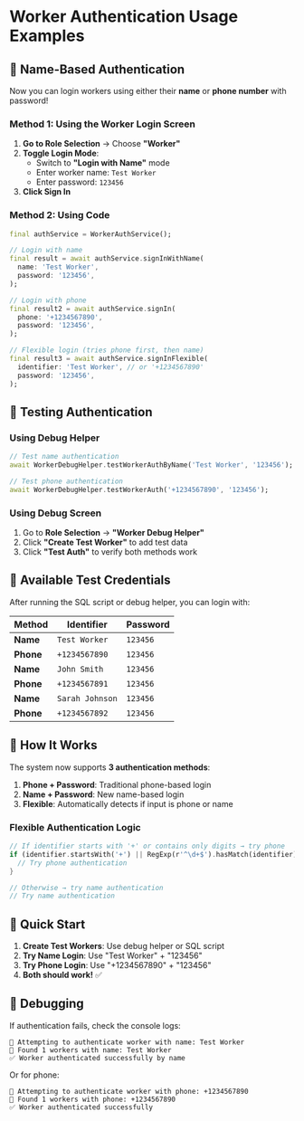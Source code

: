 # Worker Authentication Usage Examples

## 🔐 **Name-Based Authentication**

Now you can login workers using either their **name** or **phone number** with password!

### **Method 1: Using the Worker Login Screen**

1. **Go to Role Selection** → Choose **"Worker"**
2. **Toggle Login Mode**:
   - Switch to **"Login with Name"** mode
   - Enter worker name: `Test Worker`
   - Enter password: `123456`
3. **Click Sign In**

### **Method 2: Using Code**

```dart
final authService = WorkerAuthService();

// Login with name
final result = await authService.signInWithName(
  name: 'Test Worker',
  password: '123456',
);

// Login with phone
final result2 = await authService.signIn(
  phone: '+1234567890',
  password: '123456',
);

// Flexible login (tries phone first, then name)
final result3 = await authService.signInFlexible(
  identifier: 'Test Worker', // or '+1234567890'
  password: '123456',
);
```

## 🧪 **Testing Authentication**

### **Using Debug Helper**

```dart
// Test name authentication
await WorkerDebugHelper.testWorkerAuthByName('Test Worker', '123456');

// Test phone authentication  
await WorkerDebugHelper.testWorkerAuth('+1234567890', '123456');
```

### **Using Debug Screen**

1. Go to **Role Selection** → **"Worker Debug Helper"**
2. Click **"Create Test Worker"** to add test data
3. Click **"Test Auth"** to verify both methods work

## 📱 **Available Test Credentials**

After running the SQL script or debug helper, you can login with:

| Method | Identifier | Password |
|--------|------------|----------|
| **Name** | `Test Worker` | `123456` |
| **Phone** | `+1234567890` | `123456` |
| **Name** | `John Smith` | `123456` |
| **Phone** | `+1234567891` | `123456` |
| **Name** | `Sarah Johnson` | `123456` |
| **Phone** | `+1234567892` | `123456` |

## 🔄 **How It Works**

The system now supports **3 authentication methods**:

1. **Phone + Password**: Traditional phone-based login
2. **Name + Password**: New name-based login  
3. **Flexible**: Automatically detects if input is phone or name

### **Flexible Authentication Logic**

```dart
// If identifier starts with '+' or contains only digits → try phone
if (identifier.startsWith('+') || RegExp(r'^\d+$').hasMatch(identifier)) {
  // Try phone authentication
}

// Otherwise → try name authentication
// Try name authentication
```

## 🚀 **Quick Start**

1. **Create Test Workers**: Use debug helper or SQL script
2. **Try Name Login**: Use "Test Worker" + "123456"
3. **Try Phone Login**: Use "+1234567890" + "123456"
4. **Both should work!** ✅

## 🔧 **Debugging**

If authentication fails, check the console logs:

```
🔐 Attempting to authenticate worker with name: Test Worker
👤 Found 1 workers with name: Test Worker
✅ Worker authenticated successfully by name
```

Or for phone:

```
🔐 Attempting to authenticate worker with phone: +1234567890
📱 Found 1 workers with phone: +1234567890
✅ Worker authenticated successfully
```
